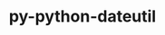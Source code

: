 ---
title: "py-python-dateutil"
layout: cache
categories: [package, develop]
meta: {"versions": ["2.8.2"], "compilers": ["apple-clang@=14.0.0", "apple-clang@=14.0.3", "gcc@=11.1.0", "gcc@=11.3.0", "gcc@=7.3.1", "gcc@=7.5.0"], "oss": ["amzn2", "ubuntu18.04", "ubuntu20.04", "ubuntu22.04", "ventura"], "platforms": ["darwin", "linux"], "targets": ["aarch64", "ivybridge", "ppc64le", "x86_64", "x86_64_v3"], "stacks": ["data-vis-sdk", "e4s", "e4s-power", "ml-darwin-aarch64-mps", "ml-linux-x86_64-cpu", "ml-linux-x86_64-cuda", "ml-linux-x86_64-rocm", "radiuss", "root"], "num_specs": 97, "num_specs_by_stack": {"ml-darwin-aarch64-mps": 5, "root": 97, "radiuss": 44, "e4s-power": 14, "e4s": 12, "data-vis-sdk": 8, "ml-linux-x86_64-cuda": 8, "ml-linux-x86_64-rocm": 7, "ml-linux-x86_64-cpu": 8}}
spec_details: [{"hash": "5hfvvyodgus3ehejuzhilbvgog4numzo", "compiler": "apple-clang@=14.0.0", "versions": ["2.8.2"], "os": "ventura", "platform": "darwin", "target": "aarch64", "variants": ["build_system=python_pip"], "stacks": ["ml-darwin-aarch64-mps", "root"], "size": "-", "tarball": "https://binaries.spack.io/develop/build_cache/darwin-ventura-aarch64/apple-clang-14.0.0/py-python-dateutil-2.8.2/darwin-ventura-aarch64-apple-clang-14.0.0-py-python-dateutil-2.8.2-5hfvvyodgus3ehejuzhilbvgog4numzo.spack"}, {"hash": "dtrquztqxlzjxz7eb2jvwj567ryoquwv", "compiler": "apple-clang@=14.0.0", "versions": ["2.8.2"], "os": "ventura", "platform": "darwin", "target": "aarch64", "variants": ["build_system=python_pip"], "stacks": ["ml-darwin-aarch64-mps", "root"], "size": "-", "tarball": "https://binaries.spack.io/develop/build_cache/darwin-ventura-aarch64/apple-clang-14.0.0/py-python-dateutil-2.8.2/darwin-ventura-aarch64-apple-clang-14.0.0-py-python-dateutil-2.8.2-dtrquztqxlzjxz7eb2jvwj567ryoquwv.spack"}, {"hash": "otznvx5amnaiduqteulldcmu2hezhy2u", "compiler": "apple-clang@=14.0.0", "versions": ["2.8.2"], "os": "ventura", "platform": "darwin", "target": "aarch64", "variants": ["build_system=python_pip"], "stacks": ["ml-darwin-aarch64-mps", "root"], "size": "-", "tarball": "https://binaries.spack.io/develop/build_cache/darwin-ventura-aarch64/apple-clang-14.0.0/py-python-dateutil-2.8.2/darwin-ventura-aarch64-apple-clang-14.0.0-py-python-dateutil-2.8.2-otznvx5amnaiduqteulldcmu2hezhy2u.spack"}, {"hash": "cpgmdkxuhtj2n6umv2irt6wh27kfwveb", "compiler": "apple-clang@=14.0.3", "versions": ["2.8.2"], "os": "ventura", "platform": "darwin", "target": "aarch64", "variants": ["build_system=python_pip"], "stacks": ["ml-darwin-aarch64-mps", "root"], "size": "-", "tarball": "https://binaries.spack.io/develop/build_cache/darwin-ventura-aarch64/apple-clang-14.0.3/py-python-dateutil-2.8.2/darwin-ventura-aarch64-apple-clang-14.0.3-py-python-dateutil-2.8.2-cpgmdkxuhtj2n6umv2irt6wh27kfwveb.spack"}, {"hash": "synlsc2rxiywumwek3mvslo3kestri7e", "compiler": "apple-clang@=14.0.3", "versions": ["2.8.2"], "os": "ventura", "platform": "darwin", "target": "aarch64", "variants": ["build_system=python_pip"], "stacks": ["ml-darwin-aarch64-mps", "root"], "size": "-", "tarball": "https://binaries.spack.io/develop/build_cache/darwin-ventura-aarch64/apple-clang-14.0.3/py-python-dateutil-2.8.2/darwin-ventura-aarch64-apple-clang-14.0.3-py-python-dateutil-2.8.2-synlsc2rxiywumwek3mvslo3kestri7e.spack"}, {"hash": "4xy2bbd2kbhdf2e5z6hw37p63omayiyf", "compiler": "gcc@=7.3.1", "versions": ["2.8.2"], "os": "amzn2", "platform": "linux", "target": "ivybridge", "variants": ["build_system=python_pip"], "stacks": ["root"], "size": "-", "tarball": "https://binaries.spack.io/develop/build_cache/linux-amzn2-ivybridge/gcc-7.3.1/py-python-dateutil-2.8.2/linux-amzn2-ivybridge-gcc-7.3.1-py-python-dateutil-2.8.2-4xy2bbd2kbhdf2e5z6hw37p63omayiyf.spack"}, {"hash": "delkiyjhpfjw4humz2wm63gtoyzf6mwu", "compiler": "gcc@=7.3.1", "versions": ["2.8.2"], "os": "amzn2", "platform": "linux", "target": "ivybridge", "variants": ["build_system=python_pip"], "stacks": ["root"], "size": "-", "tarball": "https://binaries.spack.io/develop/build_cache/linux-amzn2-ivybridge/gcc-7.3.1/py-python-dateutil-2.8.2/linux-amzn2-ivybridge-gcc-7.3.1-py-python-dateutil-2.8.2-delkiyjhpfjw4humz2wm63gtoyzf6mwu.spack"}, {"hash": "fm3tas3lq7t3hpajdrg2jxotcqiamiyu", "compiler": "gcc@=7.3.1", "versions": ["2.8.2"], "os": "amzn2", "platform": "linux", "target": "x86_64_v3", "variants": ["build_system=python_pip"], "stacks": ["root"], "size": "-", "tarball": "https://binaries.spack.io/develop/build_cache/linux-amzn2-x86_64_v3/gcc-7.3.1/py-python-dateutil-2.8.2/linux-amzn2-x86_64_v3-gcc-7.3.1-py-python-dateutil-2.8.2-fm3tas3lq7t3hpajdrg2jxotcqiamiyu.spack"}, {"hash": "ksis57afc3v53whjxhtzc6cfv5otd5kv", "compiler": "gcc@=7.3.1", "versions": ["2.8.2"], "os": "amzn2", "platform": "linux", "target": "x86_64_v3", "variants": [], "stacks": ["root"], "size": "-", "tarball": "https://binaries.spack.io/develop/build_cache/linux-amzn2-x86_64_v3/gcc-7.3.1/py-python-dateutil-2.8.2/linux-amzn2-x86_64_v3-gcc-7.3.1-py-python-dateutil-2.8.2-ksis57afc3v53whjxhtzc6cfv5otd5kv.spack"}, {"hash": "a33u5zigur4ksy7g4jyz6i7dx3xgb4ei", "compiler": "gcc@=7.3.1", "versions": ["2.8.2"], "os": "amzn2", "platform": "linux", "target": "x86_64_v3", "variants": [], "stacks": ["root"], "size": "-", "tarball": "https://binaries.spack.io/develop/build_cache/linux-amzn2-x86_64_v3/gcc-7.3.1/py-python-dateutil-2.8.2/linux-amzn2-x86_64_v3-gcc-7.3.1-py-python-dateutil-2.8.2-a33u5zigur4ksy7g4jyz6i7dx3xgb4ei.spack"}, {"hash": "gnn7qjltdpnwj2yiaz5b6ybgy3nzokmi", "compiler": "gcc@=7.3.1", "versions": ["2.8.2"], "os": "amzn2", "platform": "linux", "target": "x86_64_v3", "variants": ["build_system=python_pip"], "stacks": ["root"], "size": "-", "tarball": "https://binaries.spack.io/develop/build_cache/linux-amzn2-x86_64_v3/gcc-7.3.1/py-python-dateutil-2.8.2/linux-amzn2-x86_64_v3-gcc-7.3.1-py-python-dateutil-2.8.2-gnn7qjltdpnwj2yiaz5b6ybgy3nzokmi.spack"}, {"hash": "hkbpszhxpzqa4akwrrggvgjobhzcg5dd", "compiler": "gcc@=7.5.0", "versions": ["2.8.2"], "os": "ubuntu18.04", "platform": "linux", "target": "x86_64", "variants": [], "stacks": ["radiuss", "root"], "size": "-", "tarball": "https://binaries.spack.io/develop/build_cache/linux-ubuntu18.04-x86_64/gcc-7.5.0/py-python-dateutil-2.8.2/linux-ubuntu18.04-x86_64-gcc-7.5.0-py-python-dateutil-2.8.2-hkbpszhxpzqa4akwrrggvgjobhzcg5dd.spack"}, {"hash": "22kxphd7hlmzsepygi2yo3yg4sudxbag", "compiler": "gcc@=7.5.0", "versions": ["2.8.2"], "os": "ubuntu18.04", "platform": "linux", "target": "x86_64", "variants": [], "stacks": ["radiuss", "root"], "size": "-", "tarball": "https://binaries.spack.io/develop/build_cache/linux-ubuntu18.04-x86_64/gcc-7.5.0/py-python-dateutil-2.8.2/linux-ubuntu18.04-x86_64-gcc-7.5.0-py-python-dateutil-2.8.2-22kxphd7hlmzsepygi2yo3yg4sudxbag.spack"}, {"hash": "rvfv3abcvgkoilstxskzmcsmvixrqudg", "compiler": "gcc@=7.5.0", "versions": ["2.8.2"], "os": "ubuntu18.04", "platform": "linux", "target": "x86_64", "variants": [], "stacks": ["radiuss", "root"], "size": "-", "tarball": "https://binaries.spack.io/develop/build_cache/linux-ubuntu18.04-x86_64/gcc-7.5.0/py-python-dateutil-2.8.2/linux-ubuntu18.04-x86_64-gcc-7.5.0-py-python-dateutil-2.8.2-rvfv3abcvgkoilstxskzmcsmvixrqudg.spack"}, {"hash": "y5qxx2khxoujmwiuporol3p47zloo3tn", "compiler": "gcc@=7.5.0", "versions": ["2.8.2"], "os": "ubuntu18.04", "platform": "linux", "target": "x86_64", "variants": [], "stacks": ["radiuss", "root"], "size": "-", "tarball": "https://binaries.spack.io/develop/build_cache/linux-ubuntu18.04-x86_64/gcc-7.5.0/py-python-dateutil-2.8.2/linux-ubuntu18.04-x86_64-gcc-7.5.0-py-python-dateutil-2.8.2-y5qxx2khxoujmwiuporol3p47zloo3tn.spack"}, {"hash": "rnf6xmxvr3imdo6ky5yr7oiqghfpgx5w", "compiler": "gcc@=7.5.0", "versions": ["2.8.2"], "os": "ubuntu18.04", "platform": "linux", "target": "x86_64", "variants": [], "stacks": ["radiuss", "root"], "size": "-", "tarball": "https://binaries.spack.io/develop/build_cache/linux-ubuntu18.04-x86_64/gcc-7.5.0/py-python-dateutil-2.8.2/linux-ubuntu18.04-x86_64-gcc-7.5.0-py-python-dateutil-2.8.2-rnf6xmxvr3imdo6ky5yr7oiqghfpgx5w.spack"}, {"hash": "szvujddmjhk2r6wtkmmqofomulrrf37r", "compiler": "gcc@=7.5.0", "versions": ["2.8.2"], "os": "ubuntu18.04", "platform": "linux", "target": "x86_64", "variants": [], "stacks": ["radiuss", "root"], "size": "-", "tarball": "https://binaries.spack.io/develop/build_cache/linux-ubuntu18.04-x86_64/gcc-7.5.0/py-python-dateutil-2.8.2/linux-ubuntu18.04-x86_64-gcc-7.5.0-py-python-dateutil-2.8.2-szvujddmjhk2r6wtkmmqofomulrrf37r.spack"}, {"hash": "sdeijwycibjjkk4qqvgvjwuwd6zawroh", "compiler": "gcc@=7.5.0", "versions": ["2.8.2"], "os": "ubuntu18.04", "platform": "linux", "target": "x86_64", "variants": [], "stacks": ["radiuss", "root"], "size": "-", "tarball": "https://binaries.spack.io/develop/build_cache/linux-ubuntu18.04-x86_64/gcc-7.5.0/py-python-dateutil-2.8.2/linux-ubuntu18.04-x86_64-gcc-7.5.0-py-python-dateutil-2.8.2-sdeijwycibjjkk4qqvgvjwuwd6zawroh.spack"}, {"hash": "3luo3m4jz3lb432kfhrrgrqjbpxcmf4s", "compiler": "gcc@=7.5.0", "versions": ["2.8.2"], "os": "ubuntu18.04", "platform": "linux", "target": "x86_64", "variants": ["build_system=python_pip"], "stacks": ["radiuss", "root"], "size": "-", "tarball": "https://binaries.spack.io/develop/build_cache/linux-ubuntu18.04-x86_64/gcc-7.5.0/py-python-dateutil-2.8.2/linux-ubuntu18.04-x86_64-gcc-7.5.0-py-python-dateutil-2.8.2-3luo3m4jz3lb432kfhrrgrqjbpxcmf4s.spack"}, {"hash": "nyjgqxdygjvmyaigvqvjihleozugnyj4", "compiler": "gcc@=7.5.0", "versions": ["2.8.2"], "os": "ubuntu18.04", "platform": "linux", "target": "x86_64", "variants": [], "stacks": ["radiuss", "root"], "size": "-", "tarball": "https://binaries.spack.io/develop/build_cache/linux-ubuntu18.04-x86_64/gcc-7.5.0/py-python-dateutil-2.8.2/linux-ubuntu18.04-x86_64-gcc-7.5.0-py-python-dateutil-2.8.2-nyjgqxdygjvmyaigvqvjihleozugnyj4.spack"}, {"hash": "rgits4352ku6lkvtfxnl66bsbyxpz22t", "compiler": "gcc@=7.5.0", "versions": ["2.8.2"], "os": "ubuntu18.04", "platform": "linux", "target": "x86_64", "variants": [], "stacks": ["radiuss", "root"], "size": "-", "tarball": "https://binaries.spack.io/develop/build_cache/linux-ubuntu18.04-x86_64/gcc-7.5.0/py-python-dateutil-2.8.2/linux-ubuntu18.04-x86_64-gcc-7.5.0-py-python-dateutil-2.8.2-rgits4352ku6lkvtfxnl66bsbyxpz22t.spack"}, {"hash": "5tsvbcb2vvmp6bhjf64fon7ornjuucov", "compiler": "gcc@=7.5.0", "versions": ["2.8.2"], "os": "ubuntu18.04", "platform": "linux", "target": "x86_64", "variants": [], "stacks": ["radiuss", "root"], "size": "-", "tarball": "https://binaries.spack.io/develop/build_cache/linux-ubuntu18.04-x86_64/gcc-7.5.0/py-python-dateutil-2.8.2/linux-ubuntu18.04-x86_64-gcc-7.5.0-py-python-dateutil-2.8.2-5tsvbcb2vvmp6bhjf64fon7ornjuucov.spack"}, {"hash": "dgxz4e5wqky3mkgkudfeyxmbixlodkks", "compiler": "gcc@=7.5.0", "versions": ["2.8.2"], "os": "ubuntu18.04", "platform": "linux", "target": "x86_64", "variants": [], "stacks": ["radiuss", "root"], "size": "-", "tarball": "https://binaries.spack.io/develop/build_cache/linux-ubuntu18.04-x86_64/gcc-7.5.0/py-python-dateutil-2.8.2/linux-ubuntu18.04-x86_64-gcc-7.5.0-py-python-dateutil-2.8.2-dgxz4e5wqky3mkgkudfeyxmbixlodkks.spack"}, {"hash": "62fptnq3cpzqwegyztccll2sbkmr5odf", "compiler": "gcc@=7.5.0", "versions": ["2.8.2"], "os": "ubuntu18.04", "platform": "linux", "target": "x86_64", "variants": [], "stacks": ["radiuss", "root"], "size": "-", "tarball": "https://binaries.spack.io/develop/build_cache/linux-ubuntu18.04-x86_64/gcc-7.5.0/py-python-dateutil-2.8.2/linux-ubuntu18.04-x86_64-gcc-7.5.0-py-python-dateutil-2.8.2-62fptnq3cpzqwegyztccll2sbkmr5odf.spack"}, {"hash": "ssxirusptwpnopdkpc3fkhs7xi3677zs", "compiler": "gcc@=7.5.0", "versions": ["2.8.2"], "os": "ubuntu18.04", "platform": "linux", "target": "x86_64", "variants": [], "stacks": ["radiuss", "root"], "size": "-", "tarball": "https://binaries.spack.io/develop/build_cache/linux-ubuntu18.04-x86_64/gcc-7.5.0/py-python-dateutil-2.8.2/linux-ubuntu18.04-x86_64-gcc-7.5.0-py-python-dateutil-2.8.2-ssxirusptwpnopdkpc3fkhs7xi3677zs.spack"}, {"hash": "n3iygtulep4aoo44e2nyzctmtqx3cncm", "compiler": "gcc@=7.5.0", "versions": ["2.8.2"], "os": "ubuntu18.04", "platform": "linux", "target": "x86_64", "variants": [], "stacks": ["radiuss", "root"], "size": "-", "tarball": "https://binaries.spack.io/develop/build_cache/linux-ubuntu18.04-x86_64/gcc-7.5.0/py-python-dateutil-2.8.2/linux-ubuntu18.04-x86_64-gcc-7.5.0-py-python-dateutil-2.8.2-n3iygtulep4aoo44e2nyzctmtqx3cncm.spack"}, {"hash": "kiumkfgh6akjkvokyomsvfslzwc7kudx", "compiler": "gcc@=7.5.0", "versions": ["2.8.2"], "os": "ubuntu18.04", "platform": "linux", "target": "x86_64", "variants": ["build_system=python_pip"], "stacks": ["radiuss", "root"], "size": "-", "tarball": "https://binaries.spack.io/develop/build_cache/linux-ubuntu18.04-x86_64/gcc-7.5.0/py-python-dateutil-2.8.2/linux-ubuntu18.04-x86_64-gcc-7.5.0-py-python-dateutil-2.8.2-kiumkfgh6akjkvokyomsvfslzwc7kudx.spack"}, {"hash": "go5veca6bdjlwlqg4judlb4ns2szttp4", "compiler": "gcc@=7.5.0", "versions": ["2.8.2"], "os": "ubuntu18.04", "platform": "linux", "target": "x86_64", "variants": [], "stacks": ["radiuss", "root"], "size": "-", "tarball": "https://binaries.spack.io/develop/build_cache/linux-ubuntu18.04-x86_64/gcc-7.5.0/py-python-dateutil-2.8.2/linux-ubuntu18.04-x86_64-gcc-7.5.0-py-python-dateutil-2.8.2-go5veca6bdjlwlqg4judlb4ns2szttp4.spack"}, {"hash": "iwaxz2r5ihla424ucw72qgqccgx4vvvo", "compiler": "gcc@=7.5.0", "versions": ["2.8.2"], "os": "ubuntu18.04", "platform": "linux", "target": "x86_64", "variants": [], "stacks": ["radiuss", "root"], "size": "-", "tarball": "https://binaries.spack.io/develop/build_cache/linux-ubuntu18.04-x86_64/gcc-7.5.0/py-python-dateutil-2.8.2/linux-ubuntu18.04-x86_64-gcc-7.5.0-py-python-dateutil-2.8.2-iwaxz2r5ihla424ucw72qgqccgx4vvvo.spack"}, {"hash": "wragciywibmskrjoztqh7zdft6oifzae", "compiler": "gcc@=7.5.0", "versions": ["2.8.2"], "os": "ubuntu18.04", "platform": "linux", "target": "x86_64", "variants": [], "stacks": ["radiuss", "root"], "size": "-", "tarball": "https://binaries.spack.io/develop/build_cache/linux-ubuntu18.04-x86_64/gcc-7.5.0/py-python-dateutil-2.8.2/linux-ubuntu18.04-x86_64-gcc-7.5.0-py-python-dateutil-2.8.2-wragciywibmskrjoztqh7zdft6oifzae.spack"}, {"hash": "qpfkxf5zrq7dpybr63g5bnifh7sxoj75", "compiler": "gcc@=7.5.0", "versions": ["2.8.2"], "os": "ubuntu18.04", "platform": "linux", "target": "x86_64", "variants": [], "stacks": ["radiuss", "root"], "size": "-", "tarball": "https://binaries.spack.io/develop/build_cache/linux-ubuntu18.04-x86_64/gcc-7.5.0/py-python-dateutil-2.8.2/linux-ubuntu18.04-x86_64-gcc-7.5.0-py-python-dateutil-2.8.2-qpfkxf5zrq7dpybr63g5bnifh7sxoj75.spack"}, {"hash": "5b6jhhhtykptfwehrc5hkjx3pagtr2b3", "compiler": "gcc@=7.5.0", "versions": ["2.8.2"], "os": "ubuntu18.04", "platform": "linux", "target": "x86_64", "variants": [], "stacks": ["radiuss", "root"], "size": "-", "tarball": "https://binaries.spack.io/develop/build_cache/linux-ubuntu18.04-x86_64/gcc-7.5.0/py-python-dateutil-2.8.2/linux-ubuntu18.04-x86_64-gcc-7.5.0-py-python-dateutil-2.8.2-5b6jhhhtykptfwehrc5hkjx3pagtr2b3.spack"}, {"hash": "endii5aj6am45toqbsvvjff22ateft7s", "compiler": "gcc@=7.5.0", "versions": ["2.8.2"], "os": "ubuntu18.04", "platform": "linux", "target": "x86_64", "variants": [], "stacks": ["radiuss", "root"], "size": "-", "tarball": "https://binaries.spack.io/develop/build_cache/linux-ubuntu18.04-x86_64/gcc-7.5.0/py-python-dateutil-2.8.2/linux-ubuntu18.04-x86_64-gcc-7.5.0-py-python-dateutil-2.8.2-endii5aj6am45toqbsvvjff22ateft7s.spack"}, {"hash": "3m3vq4ulcn5xnhtlv7bp6dma4czexjef", "compiler": "gcc@=7.5.0", "versions": ["2.8.2"], "os": "ubuntu18.04", "platform": "linux", "target": "x86_64", "variants": ["build_system=python_pip"], "stacks": ["radiuss", "root"], "size": "-", "tarball": "https://binaries.spack.io/develop/build_cache/linux-ubuntu18.04-x86_64/gcc-7.5.0/py-python-dateutil-2.8.2/linux-ubuntu18.04-x86_64-gcc-7.5.0-py-python-dateutil-2.8.2-3m3vq4ulcn5xnhtlv7bp6dma4czexjef.spack"}, {"hash": "kbhanyq7embma7xerzybgwruoevgpwns", "compiler": "gcc@=7.5.0", "versions": ["2.8.2"], "os": "ubuntu18.04", "platform": "linux", "target": "x86_64", "variants": [], "stacks": ["radiuss", "root"], "size": "-", "tarball": "https://binaries.spack.io/develop/build_cache/linux-ubuntu18.04-x86_64/gcc-7.5.0/py-python-dateutil-2.8.2/linux-ubuntu18.04-x86_64-gcc-7.5.0-py-python-dateutil-2.8.2-kbhanyq7embma7xerzybgwruoevgpwns.spack"}, {"hash": "p4otzoa7c2jves4rmhstjyvgwrukjeqm", "compiler": "gcc@=7.5.0", "versions": ["2.8.2"], "os": "ubuntu18.04", "platform": "linux", "target": "x86_64", "variants": [], "stacks": ["radiuss", "root"], "size": "-", "tarball": "https://binaries.spack.io/develop/build_cache/linux-ubuntu18.04-x86_64/gcc-7.5.0/py-python-dateutil-2.8.2/linux-ubuntu18.04-x86_64-gcc-7.5.0-py-python-dateutil-2.8.2-p4otzoa7c2jves4rmhstjyvgwrukjeqm.spack"}, {"hash": "5nec4qt6donr7uykwent4yd26myqvtct", "compiler": "gcc@=7.5.0", "versions": ["2.8.2"], "os": "ubuntu18.04", "platform": "linux", "target": "x86_64", "variants": [], "stacks": ["radiuss", "root"], "size": "-", "tarball": "https://binaries.spack.io/develop/build_cache/linux-ubuntu18.04-x86_64/gcc-7.5.0/py-python-dateutil-2.8.2/linux-ubuntu18.04-x86_64-gcc-7.5.0-py-python-dateutil-2.8.2-5nec4qt6donr7uykwent4yd26myqvtct.spack"}, {"hash": "x5biwcab6j7rkoussrqthr4jb77ubkt5", "compiler": "gcc@=7.5.0", "versions": ["2.8.2"], "os": "ubuntu18.04", "platform": "linux", "target": "x86_64", "variants": ["build_system=python_pip"], "stacks": ["radiuss", "root"], "size": "-", "tarball": "https://binaries.spack.io/develop/build_cache/linux-ubuntu18.04-x86_64/gcc-7.5.0/py-python-dateutil-2.8.2/linux-ubuntu18.04-x86_64-gcc-7.5.0-py-python-dateutil-2.8.2-x5biwcab6j7rkoussrqthr4jb77ubkt5.spack"}, {"hash": "j5vg7l7tyjm3fsxggbknjsbheapxq6fi", "compiler": "gcc@=7.5.0", "versions": ["2.8.2"], "os": "ubuntu18.04", "platform": "linux", "target": "x86_64", "variants": [], "stacks": ["radiuss", "root"], "size": "-", "tarball": "https://binaries.spack.io/develop/build_cache/linux-ubuntu18.04-x86_64/gcc-7.5.0/py-python-dateutil-2.8.2/linux-ubuntu18.04-x86_64-gcc-7.5.0-py-python-dateutil-2.8.2-j5vg7l7tyjm3fsxggbknjsbheapxq6fi.spack"}, {"hash": "adeokroesboiubnjafotz6pva5l65au2", "compiler": "gcc@=7.5.0", "versions": ["2.8.2"], "os": "ubuntu18.04", "platform": "linux", "target": "x86_64", "variants": [], "stacks": ["radiuss", "root"], "size": "-", "tarball": "https://binaries.spack.io/develop/build_cache/linux-ubuntu18.04-x86_64/gcc-7.5.0/py-python-dateutil-2.8.2/linux-ubuntu18.04-x86_64-gcc-7.5.0-py-python-dateutil-2.8.2-adeokroesboiubnjafotz6pva5l65au2.spack"}, {"hash": "yycdhsi3y2tycyoovplacppispknqssv", "compiler": "gcc@=7.5.0", "versions": ["2.8.2"], "os": "ubuntu18.04", "platform": "linux", "target": "x86_64", "variants": [], "stacks": ["radiuss", "root"], "size": "-", "tarball": "https://binaries.spack.io/develop/build_cache/linux-ubuntu18.04-x86_64/gcc-7.5.0/py-python-dateutil-2.8.2/linux-ubuntu18.04-x86_64-gcc-7.5.0-py-python-dateutil-2.8.2-yycdhsi3y2tycyoovplacppispknqssv.spack"}, {"hash": "rbxlrn5zzfgqja43mwk43e2ozj2ev3mb", "compiler": "gcc@=7.5.0", "versions": ["2.8.2"], "os": "ubuntu18.04", "platform": "linux", "target": "x86_64", "variants": [], "stacks": ["radiuss", "root"], "size": "-", "tarball": "https://binaries.spack.io/develop/build_cache/linux-ubuntu18.04-x86_64/gcc-7.5.0/py-python-dateutil-2.8.2/linux-ubuntu18.04-x86_64-gcc-7.5.0-py-python-dateutil-2.8.2-rbxlrn5zzfgqja43mwk43e2ozj2ev3mb.spack"}, {"hash": "upwa4v3ym7kfc4tc3ledscwirh5ojvmi", "compiler": "gcc@=7.5.0", "versions": ["2.8.2"], "os": "ubuntu18.04", "platform": "linux", "target": "x86_64", "variants": [], "stacks": ["radiuss", "root"], "size": "-", "tarball": "https://binaries.spack.io/develop/build_cache/linux-ubuntu18.04-x86_64/gcc-7.5.0/py-python-dateutil-2.8.2/linux-ubuntu18.04-x86_64-gcc-7.5.0-py-python-dateutil-2.8.2-upwa4v3ym7kfc4tc3ledscwirh5ojvmi.spack"}, {"hash": "lzvopey5ijnrpxbgkghq2anjsjzkxi7b", "compiler": "gcc@=7.5.0", "versions": ["2.8.2"], "os": "ubuntu18.04", "platform": "linux", "target": "x86_64", "variants": [], "stacks": ["radiuss", "root"], "size": "-", "tarball": "https://binaries.spack.io/develop/build_cache/linux-ubuntu18.04-x86_64/gcc-7.5.0/py-python-dateutil-2.8.2/linux-ubuntu18.04-x86_64-gcc-7.5.0-py-python-dateutil-2.8.2-lzvopey5ijnrpxbgkghq2anjsjzkxi7b.spack"}, {"hash": "t44dmrxrzckk2fpkzynuq5otcjzihbhb", "compiler": "gcc@=7.5.0", "versions": ["2.8.2"], "os": "ubuntu18.04", "platform": "linux", "target": "x86_64", "variants": [], "stacks": ["radiuss", "root"], "size": "-", "tarball": "https://binaries.spack.io/develop/build_cache/linux-ubuntu18.04-x86_64/gcc-7.5.0/py-python-dateutil-2.8.2/linux-ubuntu18.04-x86_64-gcc-7.5.0-py-python-dateutil-2.8.2-t44dmrxrzckk2fpkzynuq5otcjzihbhb.spack"}, {"hash": "i5zynpkasuoem37gwejqbw2xvde2zijz", "compiler": "gcc@=7.5.0", "versions": ["2.8.2"], "os": "ubuntu18.04", "platform": "linux", "target": "x86_64", "variants": [], "stacks": ["radiuss", "root"], "size": "-", "tarball": "https://binaries.spack.io/develop/build_cache/linux-ubuntu18.04-x86_64/gcc-7.5.0/py-python-dateutil-2.8.2/linux-ubuntu18.04-x86_64-gcc-7.5.0-py-python-dateutil-2.8.2-i5zynpkasuoem37gwejqbw2xvde2zijz.spack"}, {"hash": "5tic3xl3wr6xhpdkhwfbjhbwg4uggxne", "compiler": "gcc@=7.5.0", "versions": ["2.8.2"], "os": "ubuntu18.04", "platform": "linux", "target": "x86_64", "variants": [], "stacks": ["radiuss", "root"], "size": "-", "tarball": "https://binaries.spack.io/develop/build_cache/linux-ubuntu18.04-x86_64/gcc-7.5.0/py-python-dateutil-2.8.2/linux-ubuntu18.04-x86_64-gcc-7.5.0-py-python-dateutil-2.8.2-5tic3xl3wr6xhpdkhwfbjhbwg4uggxne.spack"}, {"hash": "p2s2ccqrp567iqrxleippwckfouspq6s", "compiler": "gcc@=7.5.0", "versions": ["2.8.2"], "os": "ubuntu18.04", "platform": "linux", "target": "x86_64_v3", "variants": ["build_system=python_pip"], "stacks": ["radiuss", "root"], "size": "-", "tarball": "https://binaries.spack.io/develop/build_cache/linux-ubuntu18.04-x86_64_v3/gcc-7.5.0/py-python-dateutil-2.8.2/linux-ubuntu18.04-x86_64_v3-gcc-7.5.0-py-python-dateutil-2.8.2-p2s2ccqrp567iqrxleippwckfouspq6s.spack"}, {"hash": "x3x24lhamsnfndian6x34j7637zzhxpq", "compiler": "gcc@=7.5.0", "versions": ["2.8.2"], "os": "ubuntu18.04", "platform": "linux", "target": "x86_64_v3", "variants": ["build_system=python_pip"], "stacks": ["radiuss", "root"], "size": "-", "tarball": "https://binaries.spack.io/develop/build_cache/linux-ubuntu18.04-x86_64_v3/gcc-7.5.0/py-python-dateutil-2.8.2/linux-ubuntu18.04-x86_64_v3-gcc-7.5.0-py-python-dateutil-2.8.2-x3x24lhamsnfndian6x34j7637zzhxpq.spack"}, {"hash": "3xgrxdwdfbpu5uweypvuq4pdgjxpthit", "compiler": "gcc@=7.5.0", "versions": ["2.8.2"], "os": "ubuntu18.04", "platform": "linux", "target": "x86_64_v3", "variants": ["build_system=python_pip"], "stacks": ["radiuss", "root"], "size": "-", "tarball": "https://binaries.spack.io/develop/build_cache/linux-ubuntu18.04-x86_64_v3/gcc-7.5.0/py-python-dateutil-2.8.2/linux-ubuntu18.04-x86_64_v3-gcc-7.5.0-py-python-dateutil-2.8.2-3xgrxdwdfbpu5uweypvuq4pdgjxpthit.spack"}, {"hash": "xnn2awmxa4ykilg32bhrrjvfqeouqdmc", "compiler": "gcc@=7.5.0", "versions": ["2.8.2"], "os": "ubuntu18.04", "platform": "linux", "target": "x86_64_v3", "variants": ["build_system=python_pip"], "stacks": ["radiuss", "root"], "size": "-", "tarball": "https://binaries.spack.io/develop/build_cache/linux-ubuntu18.04-x86_64_v3/gcc-7.5.0/py-python-dateutil-2.8.2/linux-ubuntu18.04-x86_64_v3-gcc-7.5.0-py-python-dateutil-2.8.2-xnn2awmxa4ykilg32bhrrjvfqeouqdmc.spack"}, {"hash": "e5xnihd3c52jjzqxlc7knueqeegwwytu", "compiler": "gcc@=7.5.0", "versions": ["2.8.2"], "os": "ubuntu18.04", "platform": "linux", "target": "x86_64_v3", "variants": ["build_system=python_pip"], "stacks": ["radiuss", "root"], "size": "-", "tarball": "https://binaries.spack.io/develop/build_cache/linux-ubuntu18.04-x86_64_v3/gcc-7.5.0/py-python-dateutil-2.8.2/linux-ubuntu18.04-x86_64_v3-gcc-7.5.0-py-python-dateutil-2.8.2-e5xnihd3c52jjzqxlc7knueqeegwwytu.spack"}, {"hash": "wqslrasqyld4rbwpuzxvlr2sqtnyzadj", "compiler": "gcc@=7.5.0", "versions": ["2.8.2"], "os": "ubuntu18.04", "platform": "linux", "target": "x86_64_v3", "variants": ["build_system=python_pip"], "stacks": ["radiuss", "root"], "size": "-", "tarball": "https://binaries.spack.io/develop/build_cache/linux-ubuntu18.04-x86_64_v3/gcc-7.5.0/py-python-dateutil-2.8.2/linux-ubuntu18.04-x86_64_v3-gcc-7.5.0-py-python-dateutil-2.8.2-wqslrasqyld4rbwpuzxvlr2sqtnyzadj.spack"}, {"hash": "7hvwqkhx3krs6bihn4cnbhsit4s72uyp", "compiler": "gcc@=7.5.0", "versions": ["2.8.2"], "os": "ubuntu18.04", "platform": "linux", "target": "x86_64_v3", "variants": ["build_system=python_pip"], "stacks": ["radiuss", "root"], "size": "-", "tarball": "https://binaries.spack.io/develop/build_cache/linux-ubuntu18.04-x86_64_v3/gcc-7.5.0/py-python-dateutil-2.8.2/linux-ubuntu18.04-x86_64_v3-gcc-7.5.0-py-python-dateutil-2.8.2-7hvwqkhx3krs6bihn4cnbhsit4s72uyp.spack"}, {"hash": "l5ddcebmq26sknwk2s6zuclao5nxyrjk", "compiler": "gcc@=7.5.0", "versions": ["2.8.2"], "os": "ubuntu18.04", "platform": "linux", "target": "x86_64_v3", "variants": ["build_system=python_pip"], "stacks": ["radiuss", "root"], "size": "-", "tarball": "https://binaries.spack.io/develop/build_cache/linux-ubuntu18.04-x86_64_v3/gcc-7.5.0/py-python-dateutil-2.8.2/linux-ubuntu18.04-x86_64_v3-gcc-7.5.0-py-python-dateutil-2.8.2-l5ddcebmq26sknwk2s6zuclao5nxyrjk.spack"}, {"hash": "i4tf6up62uri7wz57lklmxzauom5ktnf", "compiler": "gcc@=11.1.0", "versions": ["2.8.2"], "os": "ubuntu20.04", "platform": "linux", "target": "ppc64le", "variants": ["build_system=python_pip"], "stacks": ["e4s-power", "root"], "size": "-", "tarball": "https://binaries.spack.io/develop/build_cache/linux-ubuntu20.04-ppc64le/gcc-11.1.0/py-python-dateutil-2.8.2/linux-ubuntu20.04-ppc64le-gcc-11.1.0-py-python-dateutil-2.8.2-i4tf6up62uri7wz57lklmxzauom5ktnf.spack"}, {"hash": "k2laiyrzw65vvh4v7khfelrwteqlzkws", "compiler": "gcc@=11.1.0", "versions": ["2.8.2"], "os": "ubuntu20.04", "platform": "linux", "target": "ppc64le", "variants": ["build_system=python_pip"], "stacks": ["e4s-power", "root"], "size": "-", "tarball": "https://binaries.spack.io/develop/build_cache/linux-ubuntu20.04-ppc64le/gcc-11.1.0/py-python-dateutil-2.8.2/linux-ubuntu20.04-ppc64le-gcc-11.1.0-py-python-dateutil-2.8.2-k2laiyrzw65vvh4v7khfelrwteqlzkws.spack"}, {"hash": "vt7bcvm3ydigtvgliuyq5u73iaqs74ka", "compiler": "gcc@=11.1.0", "versions": ["2.8.2"], "os": "ubuntu20.04", "platform": "linux", "target": "ppc64le", "variants": ["build_system=python_pip"], "stacks": ["e4s-power", "root"], "size": "-", "tarball": "https://binaries.spack.io/develop/build_cache/linux-ubuntu20.04-ppc64le/gcc-11.1.0/py-python-dateutil-2.8.2/linux-ubuntu20.04-ppc64le-gcc-11.1.0-py-python-dateutil-2.8.2-vt7bcvm3ydigtvgliuyq5u73iaqs74ka.spack"}, {"hash": "volybfpy5ldjwo67mzybe47wmifoszie", "compiler": "gcc@=11.1.0", "versions": ["2.8.2"], "os": "ubuntu20.04", "platform": "linux", "target": "ppc64le", "variants": ["build_system=python_pip"], "stacks": ["e4s-power", "root"], "size": "-", "tarball": "https://binaries.spack.io/develop/build_cache/linux-ubuntu20.04-ppc64le/gcc-11.1.0/py-python-dateutil-2.8.2/linux-ubuntu20.04-ppc64le-gcc-11.1.0-py-python-dateutil-2.8.2-volybfpy5ldjwo67mzybe47wmifoszie.spack"}, {"hash": "bwe66inw4dlibzsc3xqj7arke6lohypa", "compiler": "gcc@=11.1.0", "versions": ["2.8.2"], "os": "ubuntu20.04", "platform": "linux", "target": "ppc64le", "variants": ["build_system=python_pip"], "stacks": ["e4s-power", "root"], "size": "-", "tarball": "https://binaries.spack.io/develop/build_cache/linux-ubuntu20.04-ppc64le/gcc-11.1.0/py-python-dateutil-2.8.2/linux-ubuntu20.04-ppc64le-gcc-11.1.0-py-python-dateutil-2.8.2-bwe66inw4dlibzsc3xqj7arke6lohypa.spack"}, {"hash": "wopdjntwuuxa7hmwkwgkdmpa3ei4yl65", "compiler": "gcc@=11.1.0", "versions": ["2.8.2"], "os": "ubuntu20.04", "platform": "linux", "target": "ppc64le", "variants": ["build_system=python_pip"], "stacks": ["e4s-power", "root"], "size": "-", "tarball": "https://binaries.spack.io/develop/build_cache/linux-ubuntu20.04-ppc64le/gcc-11.1.0/py-python-dateutil-2.8.2/linux-ubuntu20.04-ppc64le-gcc-11.1.0-py-python-dateutil-2.8.2-wopdjntwuuxa7hmwkwgkdmpa3ei4yl65.spack"}, {"hash": "4ynasq5ylspzadwnur7l2cbfezuayxid", "compiler": "gcc@=11.1.0", "versions": ["2.8.2"], "os": "ubuntu20.04", "platform": "linux", "target": "ppc64le", "variants": ["build_system=python_pip"], "stacks": ["e4s-power", "root"], "size": "-", "tarball": "https://binaries.spack.io/develop/build_cache/linux-ubuntu20.04-ppc64le/gcc-11.1.0/py-python-dateutil-2.8.2/linux-ubuntu20.04-ppc64le-gcc-11.1.0-py-python-dateutil-2.8.2-4ynasq5ylspzadwnur7l2cbfezuayxid.spack"}, {"hash": "mqys2fb66sfzcuexx532ufpavkwx6txl", "compiler": "gcc@=11.1.0", "versions": ["2.8.2"], "os": "ubuntu20.04", "platform": "linux", "target": "ppc64le", "variants": ["build_system=python_pip"], "stacks": ["e4s-power", "root"], "size": "-", "tarball": "https://binaries.spack.io/develop/build_cache/linux-ubuntu20.04-ppc64le/gcc-11.1.0/py-python-dateutil-2.8.2/linux-ubuntu20.04-ppc64le-gcc-11.1.0-py-python-dateutil-2.8.2-mqys2fb66sfzcuexx532ufpavkwx6txl.spack"}, {"hash": "jvmxu6e6e3pjnq77x5t5hqenlctkua4k", "compiler": "gcc@=11.1.0", "versions": ["2.8.2"], "os": "ubuntu20.04", "platform": "linux", "target": "ppc64le", "variants": ["build_system=python_pip"], "stacks": ["e4s-power", "root"], "size": "-", "tarball": "https://binaries.spack.io/develop/build_cache/linux-ubuntu20.04-ppc64le/gcc-11.1.0/py-python-dateutil-2.8.2/linux-ubuntu20.04-ppc64le-gcc-11.1.0-py-python-dateutil-2.8.2-jvmxu6e6e3pjnq77x5t5hqenlctkua4k.spack"}, {"hash": "imah2swqjquqrv36uzseeznb3coc23z3", "compiler": "gcc@=11.1.0", "versions": ["2.8.2"], "os": "ubuntu20.04", "platform": "linux", "target": "ppc64le", "variants": ["build_system=python_pip"], "stacks": ["e4s-power", "root"], "size": "-", "tarball": "https://binaries.spack.io/develop/build_cache/linux-ubuntu20.04-ppc64le/gcc-11.1.0/py-python-dateutil-2.8.2/linux-ubuntu20.04-ppc64le-gcc-11.1.0-py-python-dateutil-2.8.2-imah2swqjquqrv36uzseeznb3coc23z3.spack"}, {"hash": "c2mojfbouoruphwazyayo7yx6cf2u5kv", "compiler": "gcc@=11.1.0", "versions": ["2.8.2"], "os": "ubuntu20.04", "platform": "linux", "target": "ppc64le", "variants": ["build_system=python_pip"], "stacks": ["e4s-power", "root"], "size": "-", "tarball": "https://binaries.spack.io/develop/build_cache/linux-ubuntu20.04-ppc64le/gcc-11.1.0/py-python-dateutil-2.8.2/linux-ubuntu20.04-ppc64le-gcc-11.1.0-py-python-dateutil-2.8.2-c2mojfbouoruphwazyayo7yx6cf2u5kv.spack"}, {"hash": "dzpmrqggd6f7p7nfppdzibtoujogpiym", "compiler": "gcc@=11.1.0", "versions": ["2.8.2"], "os": "ubuntu20.04", "platform": "linux", "target": "ppc64le", "variants": ["build_system=python_pip"], "stacks": ["e4s-power", "root"], "size": "-", "tarball": "https://binaries.spack.io/develop/build_cache/linux-ubuntu20.04-ppc64le/gcc-11.1.0/py-python-dateutil-2.8.2/linux-ubuntu20.04-ppc64le-gcc-11.1.0-py-python-dateutil-2.8.2-dzpmrqggd6f7p7nfppdzibtoujogpiym.spack"}, {"hash": "aw3jbacacnt7wggxr4x4k7qlatdr3rhf", "compiler": "gcc@=11.1.0", "versions": ["2.8.2"], "os": "ubuntu20.04", "platform": "linux", "target": "ppc64le", "variants": ["build_system=python_pip"], "stacks": ["e4s-power", "root"], "size": "-", "tarball": "https://binaries.spack.io/develop/build_cache/linux-ubuntu20.04-ppc64le/gcc-11.1.0/py-python-dateutil-2.8.2/linux-ubuntu20.04-ppc64le-gcc-11.1.0-py-python-dateutil-2.8.2-aw3jbacacnt7wggxr4x4k7qlatdr3rhf.spack"}, {"hash": "zii4wbe6uo6y2vrqnzxk72rocwywqrqx", "compiler": "gcc@=11.1.0", "versions": ["2.8.2"], "os": "ubuntu20.04", "platform": "linux", "target": "ppc64le", "variants": ["build_system=python_pip"], "stacks": ["e4s-power", "root"], "size": "-", "tarball": "https://binaries.spack.io/develop/build_cache/linux-ubuntu20.04-ppc64le/gcc-11.1.0/py-python-dateutil-2.8.2/linux-ubuntu20.04-ppc64le-gcc-11.1.0-py-python-dateutil-2.8.2-zii4wbe6uo6y2vrqnzxk72rocwywqrqx.spack"}, {"hash": "cktxhnlaefakirf6rcfvgsrj7dqryaa5", "compiler": "gcc@=11.1.0", "versions": ["2.8.2"], "os": "ubuntu20.04", "platform": "linux", "target": "x86_64_v3", "variants": ["build_system=python_pip"], "stacks": ["e4s", "root"], "size": "-", "tarball": "https://binaries.spack.io/develop/build_cache/linux-ubuntu20.04-x86_64_v3/gcc-11.1.0/py-python-dateutil-2.8.2/linux-ubuntu20.04-x86_64_v3-gcc-11.1.0-py-python-dateutil-2.8.2-cktxhnlaefakirf6rcfvgsrj7dqryaa5.spack"}, {"hash": "gwlxtqqzsn2l6rnifnoaw6aafxfzqo57", "compiler": "gcc@=11.1.0", "versions": ["2.8.2"], "os": "ubuntu20.04", "platform": "linux", "target": "x86_64_v3", "variants": ["build_system=python_pip"], "stacks": ["e4s", "root"], "size": "-", "tarball": "https://binaries.spack.io/develop/build_cache/linux-ubuntu20.04-x86_64_v3/gcc-11.1.0/py-python-dateutil-2.8.2/linux-ubuntu20.04-x86_64_v3-gcc-11.1.0-py-python-dateutil-2.8.2-gwlxtqqzsn2l6rnifnoaw6aafxfzqo57.spack"}, {"hash": "nqqdomqogfowhopzmnn76tvh6i3rhok2", "compiler": "gcc@=11.1.0", "versions": ["2.8.2"], "os": "ubuntu20.04", "platform": "linux", "target": "x86_64_v3", "variants": ["build_system=python_pip"], "stacks": ["data-vis-sdk", "root"], "size": "-", "tarball": "https://binaries.spack.io/develop/build_cache/linux-ubuntu20.04-x86_64_v3/gcc-11.1.0/py-python-dateutil-2.8.2/linux-ubuntu20.04-x86_64_v3-gcc-11.1.0-py-python-dateutil-2.8.2-nqqdomqogfowhopzmnn76tvh6i3rhok2.spack"}, {"hash": "dlb27hzskseyk76fglkud6rbbkjvz6th", "compiler": "gcc@=11.1.0", "versions": ["2.8.2"], "os": "ubuntu20.04", "platform": "linux", "target": "x86_64_v3", "variants": ["build_system=python_pip"], "stacks": ["data-vis-sdk", "root"], "size": "-", "tarball": "https://binaries.spack.io/develop/build_cache/linux-ubuntu20.04-x86_64_v3/gcc-11.1.0/py-python-dateutil-2.8.2/linux-ubuntu20.04-x86_64_v3-gcc-11.1.0-py-python-dateutil-2.8.2-dlb27hzskseyk76fglkud6rbbkjvz6th.spack"}, {"hash": "lg4qxoyixiew5aiipi3xh5rockibfdbg", "compiler": "gcc@=11.1.0", "versions": ["2.8.2"], "os": "ubuntu20.04", "platform": "linux", "target": "x86_64_v3", "variants": ["build_system=python_pip"], "stacks": ["e4s", "root"], "size": "-", "tarball": "https://binaries.spack.io/develop/build_cache/linux-ubuntu20.04-x86_64_v3/gcc-11.1.0/py-python-dateutil-2.8.2/linux-ubuntu20.04-x86_64_v3-gcc-11.1.0-py-python-dateutil-2.8.2-lg4qxoyixiew5aiipi3xh5rockibfdbg.spack"}, {"hash": "axi724naojv5r4sqw6suo4w43sp5kn3p", "compiler": "gcc@=11.1.0", "versions": ["2.8.2"], "os": "ubuntu20.04", "platform": "linux", "target": "x86_64_v3", "variants": ["build_system=python_pip"], "stacks": ["data-vis-sdk", "root"], "size": "-", "tarball": "https://binaries.spack.io/develop/build_cache/linux-ubuntu20.04-x86_64_v3/gcc-11.1.0/py-python-dateutil-2.8.2/linux-ubuntu20.04-x86_64_v3-gcc-11.1.0-py-python-dateutil-2.8.2-axi724naojv5r4sqw6suo4w43sp5kn3p.spack"}, {"hash": "fsfpgthmgsozrsfxd7uexjpnjm2jztiq", "compiler": "gcc@=11.1.0", "versions": ["2.8.2"], "os": "ubuntu20.04", "platform": "linux", "target": "x86_64_v3", "variants": ["build_system=python_pip"], "stacks": ["e4s", "root"], "size": "-", "tarball": "https://binaries.spack.io/develop/build_cache/linux-ubuntu20.04-x86_64_v3/gcc-11.1.0/py-python-dateutil-2.8.2/linux-ubuntu20.04-x86_64_v3-gcc-11.1.0-py-python-dateutil-2.8.2-fsfpgthmgsozrsfxd7uexjpnjm2jztiq.spack"}, {"hash": "4hkupqss2kmjrnpua7kxtdqgoimwpzzr", "compiler": "gcc@=11.1.0", "versions": ["2.8.2"], "os": "ubuntu20.04", "platform": "linux", "target": "x86_64_v3", "variants": ["build_system=python_pip"], "stacks": ["data-vis-sdk", "root"], "size": "-", "tarball": "https://binaries.spack.io/develop/build_cache/linux-ubuntu20.04-x86_64_v3/gcc-11.1.0/py-python-dateutil-2.8.2/linux-ubuntu20.04-x86_64_v3-gcc-11.1.0-py-python-dateutil-2.8.2-4hkupqss2kmjrnpua7kxtdqgoimwpzzr.spack"}, {"hash": "iys4pi66qmr3sx45453vg46xn6t2ftrg", "compiler": "gcc@=11.1.0", "versions": ["2.8.2"], "os": "ubuntu20.04", "platform": "linux", "target": "x86_64_v3", "variants": ["build_system=python_pip"], "stacks": ["data-vis-sdk", "root"], "size": "-", "tarball": "https://binaries.spack.io/develop/build_cache/linux-ubuntu20.04-x86_64_v3/gcc-11.1.0/py-python-dateutil-2.8.2/linux-ubuntu20.04-x86_64_v3-gcc-11.1.0-py-python-dateutil-2.8.2-iys4pi66qmr3sx45453vg46xn6t2ftrg.spack"}, {"hash": "taquljjljlw5k75d25xwwxromwndvoqu", "compiler": "gcc@=11.1.0", "versions": ["2.8.2"], "os": "ubuntu20.04", "platform": "linux", "target": "x86_64_v3", "variants": ["build_system=python_pip"], "stacks": ["data-vis-sdk", "root"], "size": "-", "tarball": "https://binaries.spack.io/develop/build_cache/linux-ubuntu20.04-x86_64_v3/gcc-11.1.0/py-python-dateutil-2.8.2/linux-ubuntu20.04-x86_64_v3-gcc-11.1.0-py-python-dateutil-2.8.2-taquljjljlw5k75d25xwwxromwndvoqu.spack"}, {"hash": "eabvgyc4v5b52zw4doilb6xa732kzfew", "compiler": "gcc@=11.1.0", "versions": ["2.8.2"], "os": "ubuntu20.04", "platform": "linux", "target": "x86_64_v3", "variants": ["build_system=python_pip"], "stacks": ["data-vis-sdk", "root"], "size": "-", "tarball": "https://binaries.spack.io/develop/build_cache/linux-ubuntu20.04-x86_64_v3/gcc-11.1.0/py-python-dateutil-2.8.2/linux-ubuntu20.04-x86_64_v3-gcc-11.1.0-py-python-dateutil-2.8.2-eabvgyc4v5b52zw4doilb6xa732kzfew.spack"}, {"hash": "6i2kuv7voaa5qm6eijmcgmjn5lth7quu", "compiler": "gcc@=11.1.0", "versions": ["2.8.2"], "os": "ubuntu20.04", "platform": "linux", "target": "x86_64_v3", "variants": ["build_system=python_pip"], "stacks": ["e4s", "root"], "size": "-", "tarball": "https://binaries.spack.io/develop/build_cache/linux-ubuntu20.04-x86_64_v3/gcc-11.1.0/py-python-dateutil-2.8.2/linux-ubuntu20.04-x86_64_v3-gcc-11.1.0-py-python-dateutil-2.8.2-6i2kuv7voaa5qm6eijmcgmjn5lth7quu.spack"}, {"hash": "clxobh2trgp6ciasanc47syyn7pq7kzf", "compiler": "gcc@=11.1.0", "versions": ["2.8.2"], "os": "ubuntu20.04", "platform": "linux", "target": "x86_64_v3", "variants": ["build_system=python_pip"], "stacks": ["e4s", "root"], "size": "-", "tarball": "https://binaries.spack.io/develop/build_cache/linux-ubuntu20.04-x86_64_v3/gcc-11.1.0/py-python-dateutil-2.8.2/linux-ubuntu20.04-x86_64_v3-gcc-11.1.0-py-python-dateutil-2.8.2-clxobh2trgp6ciasanc47syyn7pq7kzf.spack"}, {"hash": "otv6guiia4lahri67fnie2ego7prsqg7", "compiler": "gcc@=11.1.0", "versions": ["2.8.2"], "os": "ubuntu20.04", "platform": "linux", "target": "x86_64_v3", "variants": ["build_system=python_pip"], "stacks": ["data-vis-sdk", "root"], "size": "-", "tarball": "https://binaries.spack.io/develop/build_cache/linux-ubuntu20.04-x86_64_v3/gcc-11.1.0/py-python-dateutil-2.8.2/linux-ubuntu20.04-x86_64_v3-gcc-11.1.0-py-python-dateutil-2.8.2-otv6guiia4lahri67fnie2ego7prsqg7.spack"}, {"hash": "fcrxj5pohmtjpdb4d4z2ge2t33mpp66z", "compiler": "gcc@=11.1.0", "versions": ["2.8.2"], "os": "ubuntu20.04", "platform": "linux", "target": "x86_64_v3", "variants": ["build_system=python_pip"], "stacks": ["e4s", "root"], "size": "-", "tarball": "https://binaries.spack.io/develop/build_cache/linux-ubuntu20.04-x86_64_v3/gcc-11.1.0/py-python-dateutil-2.8.2/linux-ubuntu20.04-x86_64_v3-gcc-11.1.0-py-python-dateutil-2.8.2-fcrxj5pohmtjpdb4d4z2ge2t33mpp66z.spack"}, {"hash": "jfzxjjumctxak24tzha57i7n6tykrcfu", "compiler": "gcc@=11.1.0", "versions": ["2.8.2"], "os": "ubuntu20.04", "platform": "linux", "target": "x86_64_v3", "variants": ["build_system=python_pip"], "stacks": ["e4s", "root"], "size": "-", "tarball": "https://binaries.spack.io/develop/build_cache/linux-ubuntu20.04-x86_64_v3/gcc-11.1.0/py-python-dateutil-2.8.2/linux-ubuntu20.04-x86_64_v3-gcc-11.1.0-py-python-dateutil-2.8.2-jfzxjjumctxak24tzha57i7n6tykrcfu.spack"}, {"hash": "p3jieelq6dx6z2of4z7jg7w7szigydgc", "compiler": "gcc@=11.1.0", "versions": ["2.8.2"], "os": "ubuntu20.04", "platform": "linux", "target": "x86_64_v3", "variants": ["build_system=python_pip"], "stacks": ["e4s", "root"], "size": "-", "tarball": "https://binaries.spack.io/develop/build_cache/linux-ubuntu20.04-x86_64_v3/gcc-11.1.0/py-python-dateutil-2.8.2/linux-ubuntu20.04-x86_64_v3-gcc-11.1.0-py-python-dateutil-2.8.2-p3jieelq6dx6z2of4z7jg7w7szigydgc.spack"}, {"hash": "k2nqrbdzsrde3az47vigxw4as3tpk3j2", "compiler": "gcc@=11.1.0", "versions": ["2.8.2"], "os": "ubuntu20.04", "platform": "linux", "target": "x86_64_v3", "variants": ["build_system=python_pip"], "stacks": ["e4s", "root"], "size": "-", "tarball": "https://binaries.spack.io/develop/build_cache/linux-ubuntu20.04-x86_64_v3/gcc-11.1.0/py-python-dateutil-2.8.2/linux-ubuntu20.04-x86_64_v3-gcc-11.1.0-py-python-dateutil-2.8.2-k2nqrbdzsrde3az47vigxw4as3tpk3j2.spack"}, {"hash": "suvhrmu74wzrzuxttg2eysljlbdczvhx", "compiler": "gcc@=11.1.0", "versions": ["2.8.2"], "os": "ubuntu20.04", "platform": "linux", "target": "x86_64_v3", "variants": ["build_system=python_pip"], "stacks": ["e4s", "root"], "size": "-", "tarball": "https://binaries.spack.io/develop/build_cache/linux-ubuntu20.04-x86_64_v3/gcc-11.1.0/py-python-dateutil-2.8.2/linux-ubuntu20.04-x86_64_v3-gcc-11.1.0-py-python-dateutil-2.8.2-suvhrmu74wzrzuxttg2eysljlbdczvhx.spack"}, {"hash": "5cwbwbb6dh5p3aqhys2jdqwlxnf246uj", "compiler": "gcc@=11.1.0", "versions": ["2.8.2"], "os": "ubuntu20.04", "platform": "linux", "target": "x86_64_v3", "variants": ["build_system=python_pip"], "stacks": ["e4s", "root"], "size": "-", "tarball": "https://binaries.spack.io/develop/build_cache/linux-ubuntu20.04-x86_64_v3/gcc-11.1.0/py-python-dateutil-2.8.2/linux-ubuntu20.04-x86_64_v3-gcc-11.1.0-py-python-dateutil-2.8.2-5cwbwbb6dh5p3aqhys2jdqwlxnf246uj.spack"}, {"hash": "a2l5fydohagzp2ddh6s6ruli6uq45zo4", "compiler": "gcc@=11.3.0", "versions": ["2.8.2"], "os": "ubuntu22.04", "platform": "linux", "target": "x86_64_v3", "variants": ["build_system=python_pip"], "stacks": ["ml-linux-x86_64-cuda", "ml-linux-x86_64-rocm", "ml-linux-x86_64-cpu", "root"], "size": "-", "tarball": "https://binaries.spack.io/develop/build_cache/linux-ubuntu22.04-x86_64_v3/gcc-11.3.0/py-python-dateutil-2.8.2/linux-ubuntu22.04-x86_64_v3-gcc-11.3.0-py-python-dateutil-2.8.2-a2l5fydohagzp2ddh6s6ruli6uq45zo4.spack"}, {"hash": "peew6gqw7spbxu5cwtmidytdp4np3l6z", "compiler": "gcc@=11.3.0", "versions": ["2.8.2"], "os": "ubuntu22.04", "platform": "linux", "target": "x86_64_v3", "variants": ["build_system=python_pip"], "stacks": ["ml-linux-x86_64-cuda", "ml-linux-x86_64-rocm", "ml-linux-x86_64-cpu", "root"], "size": "-", "tarball": "https://binaries.spack.io/develop/build_cache/linux-ubuntu22.04-x86_64_v3/gcc-11.3.0/py-python-dateutil-2.8.2/linux-ubuntu22.04-x86_64_v3-gcc-11.3.0-py-python-dateutil-2.8.2-peew6gqw7spbxu5cwtmidytdp4np3l6z.spack"}, {"hash": "a2ciiv35ymdobdfu5c72q5qulehtucsm", "compiler": "gcc@=11.3.0", "versions": ["2.8.2"], "os": "ubuntu22.04", "platform": "linux", "target": "x86_64_v3", "variants": ["build_system=python_pip"], "stacks": ["ml-linux-x86_64-cuda", "ml-linux-x86_64-cpu", "root"], "size": "-", "tarball": "https://binaries.spack.io/develop/build_cache/linux-ubuntu22.04-x86_64_v3/gcc-11.3.0/py-python-dateutil-2.8.2/linux-ubuntu22.04-x86_64_v3-gcc-11.3.0-py-python-dateutil-2.8.2-a2ciiv35ymdobdfu5c72q5qulehtucsm.spack"}, {"hash": "rpihquhnnuulgrcnjsixk7pbvupqipv4", "compiler": "gcc@=11.3.0", "versions": ["2.8.2"], "os": "ubuntu22.04", "platform": "linux", "target": "x86_64_v3", "variants": ["build_system=python_pip"], "stacks": ["ml-linux-x86_64-cuda", "ml-linux-x86_64-rocm", "ml-linux-x86_64-cpu", "root"], "size": "-", "tarball": "https://binaries.spack.io/develop/build_cache/linux-ubuntu22.04-x86_64_v3/gcc-11.3.0/py-python-dateutil-2.8.2/linux-ubuntu22.04-x86_64_v3-gcc-11.3.0-py-python-dateutil-2.8.2-rpihquhnnuulgrcnjsixk7pbvupqipv4.spack"}, {"hash": "vopgtkm536sqq4xcw3rjfb6r4gs36cfw", "compiler": "gcc@=11.3.0", "versions": ["2.8.2"], "os": "ubuntu22.04", "platform": "linux", "target": "x86_64_v3", "variants": ["build_system=python_pip"], "stacks": ["ml-linux-x86_64-cuda", "ml-linux-x86_64-rocm", "ml-linux-x86_64-cpu", "root"], "size": "-", "tarball": "https://binaries.spack.io/develop/build_cache/linux-ubuntu22.04-x86_64_v3/gcc-11.3.0/py-python-dateutil-2.8.2/linux-ubuntu22.04-x86_64_v3-gcc-11.3.0-py-python-dateutil-2.8.2-vopgtkm536sqq4xcw3rjfb6r4gs36cfw.spack"}, {"hash": "7ojpaoixez7hn3vgqjeikpvydriv5tgs", "compiler": "gcc@=11.3.0", "versions": ["2.8.2"], "os": "ubuntu22.04", "platform": "linux", "target": "x86_64_v3", "variants": ["build_system=python_pip"], "stacks": ["ml-linux-x86_64-cuda", "ml-linux-x86_64-rocm", "ml-linux-x86_64-cpu", "root"], "size": "-", "tarball": "https://binaries.spack.io/develop/build_cache/linux-ubuntu22.04-x86_64_v3/gcc-11.3.0/py-python-dateutil-2.8.2/linux-ubuntu22.04-x86_64_v3-gcc-11.3.0-py-python-dateutil-2.8.2-7ojpaoixez7hn3vgqjeikpvydriv5tgs.spack"}, {"hash": "quoa6gmcfsnjyysrxkoczjxh23xbg4hq", "compiler": "gcc@=11.3.0", "versions": ["2.8.2"], "os": "ubuntu22.04", "platform": "linux", "target": "x86_64_v3", "variants": ["build_system=python_pip"], "stacks": ["ml-linux-x86_64-cuda", "ml-linux-x86_64-rocm", "ml-linux-x86_64-cpu", "root"], "size": "-", "tarball": "https://binaries.spack.io/develop/build_cache/linux-ubuntu22.04-x86_64_v3/gcc-11.3.0/py-python-dateutil-2.8.2/linux-ubuntu22.04-x86_64_v3-gcc-11.3.0-py-python-dateutil-2.8.2-quoa6gmcfsnjyysrxkoczjxh23xbg4hq.spack"}, {"hash": "aeqzzvxuade5vxil7qw65gcta6rsa27m", "compiler": "gcc@=11.3.0", "versions": ["2.8.2"], "os": "ubuntu22.04", "platform": "linux", "target": "x86_64_v3", "variants": ["build_system=python_pip"], "stacks": ["ml-linux-x86_64-cuda", "ml-linux-x86_64-rocm", "ml-linux-x86_64-cpu", "root"], "size": "-", "tarball": "https://binaries.spack.io/develop/build_cache/linux-ubuntu22.04-x86_64_v3/gcc-11.3.0/py-python-dateutil-2.8.2/linux-ubuntu22.04-x86_64_v3-gcc-11.3.0-py-python-dateutil-2.8.2-aeqzzvxuade5vxil7qw65gcta6rsa27m.spack"}]
---
